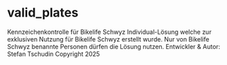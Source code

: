 # valid_plates
Kennzeichenkontrolle für Bikelife Schwyz
Individual-Lösung welche zur exklusiven Nutzung für Bikelife Schwyz erstellt wurde. Nur von Bikelife Schwyz benannte Personen dürfen die Lösung nutzen.
Entwickler & Autor: Stefan Tschudin
Copyright 2025
